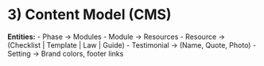 # 3) Content Model (CMS)

**Entities:** - Phase → Modules - Module → Resources - Resource →
(Checklist \| Template \| Law \| Guide) - Testimonial → (Name, Quote,
Photo) - Setting → Brand colors, footer links
